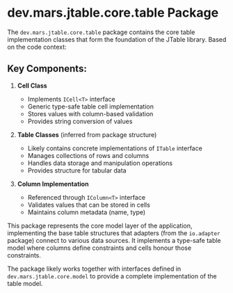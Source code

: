 # dev.mars.jtable.core.table Package

The `dev.mars.jtable.core.table` package contains the core table implementation classes that form the foundation of the JTable library. Based on the code context:

## Key Components:

1. **Cell Class**
    - Implements `ICell<T>` interface
    - Generic type-safe table cell implementation
    - Stores values with column-based validation
    - Provides string conversion of values

2. **Table Classes** (inferred from package structure)
    - Likely contains concrete implementations of `ITable` interface
    - Manages collections of rows and columns
    - Handles data storage and manipulation operations
    - Provides structure for tabular data

3. **Column Implementation**
    - Referenced through `IColumn<T>` interface
    - Validates values that can be stored in cells
    - Maintains column metadata (name, type)

This package represents the core model layer of the application, implementing the base table structures that adapters (from the `io.adapter` package) connect to various data sources. It implements a type-safe table model where columns define constraints and cells honour those constraints.

The package likely works together with interfaces defined in `dev.mars.jtable.core.model` to provide a complete implementation of the table model.